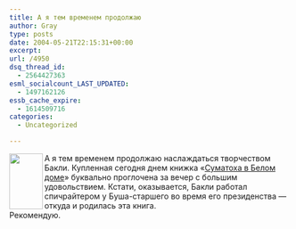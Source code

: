 ```yaml
---
title: А я тем временем продолжаю
author: Gray
type: posts
date: 2004-05-21T22:15:31+00:00
excerpt:
url: /4950
dsq_thread_id:
  - 2564427363
esml_socialcount_LAST_UPDATED:
  - 1497162126
essb_cache_expire:
  - 1614509716
categories:
  - Uncategorized

---
```








<a href="http://www.ozon.ru/context/detail/id/1675527/?partner=searchengines" target="_blank"><img src="https://i1.wp.com/www.ozon.ru/multimedia/books_covers/small/1000116985.gif?resize=60%2C100" align="left" width="60" height="100" border="0" data-recalc-dims="1" /></a>А я тем временем продолжаю наслаждаться творчеством Бакли. Купленная сегодня днем книжка &#171;<a href="http://www.ozon.ru/context/detail/id/1675527/?partner=searchengines" target="_blank">Суматоха в Белом доме</a>&#187; буквально проглочена за вечер с большим удовольствием. Кстати, оказывается, Бакли работал спичрайтером у Буша-старшего во время его президенства &#8212; откуда и родилась эта книга.  
Рекомендую.